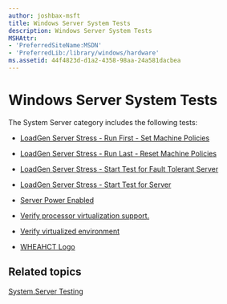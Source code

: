 ```yaml
---
author: joshbax-msft
title: Windows Server System Tests
description: Windows Server System Tests
MSHAttr:
- 'PreferredSiteName:MSDN'
- 'PreferredLib:/library/windows/hardware'
ms.assetid: 44f4823d-d1a2-4358-98aa-24a581dacbea
---
```


# Windows Server System Tests


The System Server category includes the following tests:

-   [LoadGen Server Stress - Run First - Set Machine Policies](loadgen-server-stress---run-first---set-machine-policies318d804e-aa8f-4ffb-8ce2-963cea2f1a40.md)

-   [LoadGen Server Stress - Run Last - Reset Machine Policies](loadgen-server-stress---run-last---reset-machine-policies8cb4f87c-d2a4-4d90-92a7-edd016ccdeac.md)

-   [LoadGen Server Stress - Start Test for Fault Tolerant Server](loadgen-server-stress---start-test-for-fault-tolerant-serverf3f9116b-6722-4e36-9dd5-d621e4be1daa.md)

-   [LoadGen Server Stress - Start Test for Server](loadgen-server-stress---start-test-for-server6e9adb95-fca5-4e15-a255-bc96c0d12aa9.md)

-   [Server Power Enabled](server-power-enabled-60c084cf-c3bb-4dd7-98ac-05d7b4698335.md)

-   [Verify processor virtualization support.](verify-processor-virtualization-supportf89a7089-85a5-4d32-94f8-60765f266351.md)

-   [Verify virtualized environment](verify-virtualized-environment306abec2-7be3-4acb-8a00-88bdb770a693.md)

-   [WHEAHCT Logo](wheahct-logo3bdbdbc2-7165-445f-82f5-c413cb480e77.md)

## Related topics


[System.Server Testing](systemserver-testing.md)

 

 







